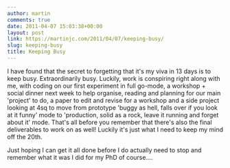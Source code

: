 ```yaml
---
author: martin
comments: true
date: 2011-04-07 15:03:38+00:00
layout: post
link: https://martinjc.com/2011/04/07/keeping-busy/
slug: keeping-busy
title: Keeping Busy
---
```


I have found that the secret to forgetting that it's my viva in 13 days is to keep busy. Extraordinarily busy. Luckily, work is conspiring right along with me, with coding on our first experiment in full go-mode, a workshop + social dinner next week to help organise, reading and planning for our main 'project' to do, a paper to edit and revise for a workshop and a side project looking at 4sq to move from prototype 'buggy as hell, falls over if you look at it funny' mode to 'production, solid as a rock, leave it running and forget about it' mode. That's all before you remember that there's also the final deliverables to work on as well! Luckily it's just what I need to keep my mind off the 20th.

Just hoping I can get it all done before I do actually need to stop and remember what it was I did for my PhD of course....
